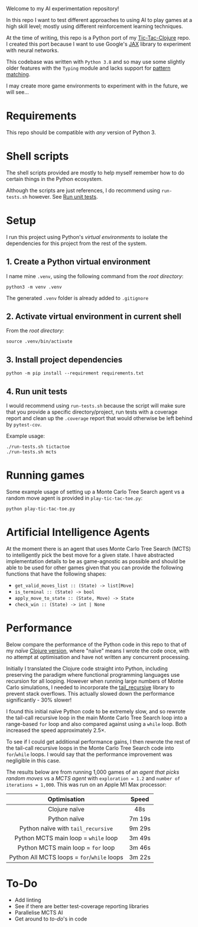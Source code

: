 Welcome to my AI experimentation repository!

In this repo I want to test different approaches to using AI to play games at a high skill level; mostly using different reinforcement learning techniques.

At the time of writing, this repo is a Python port of my [Tic-Tac-Clojure](https://github.com/Jamie-Rodriguez/tic-tac-clojure) repo. I created this port because I want to use Google's [JAX](https://github.com/google/jax) library to experiment with neural networks.

This codebase was written with `Python 3.8` and so may use some slightly older features with the `Typing` module and lacks support for [pattern matching](https://peps.python.org/pep-0634).

I may create more game environments to experiment with in the future, we will see...

Requirements
============
This repo should be compatible with *any* version of Python 3.

Shell scripts
=============
The shell scripts provided are mostly to help myself remember how to do certain things in the Python ecosystem.

Although the scripts are just references, I do recommend using `run-tests.sh` however. See [Run unit tests](#4-run-unit-tests).

Setup
============
I run this project using Python's *virtual environments* to isolate the dependencies for this project from the rest of the system.

## 1. Create a Python virtual environment
I name mine `.venv`, using the following command from the *root directory*:
```shell
python3 -m venv .venv
```
The generated `.venv` folder is already added to `.gitignore`

## 2. Activate virtual environment in current shell
From the *root directory*:
```shell
source .venv/bin/activate
```

## 3. Install project dependencies
```shell
python -m pip install --requirement requirements.txt
```

## 4. Run unit tests
I would recommend using `run-tests.sh` because the script will make sure that you provide a specific directory/project, run tests with a coverage report and clean up the `.coverage` report that would otherwise be left behind by `pytest-cov`.

Example usage:
```shell
./run-tests.sh tictactoe
./run-tests.sh mcts
```

Running games
=============
Some example usage of setting up a Monte Carlo Tree Search agent vs a random move agent is provided in `play-tic-tac-toe.py`:
```shell
python play-tic-tac-toe.py
```

Artificial Intelligence Agents
==============================
At the moment there is an agent that uses Monte Carlo Tree Search (MCTS) to intelligently pick the best move for a given state. I have abstracted implementation details to be as game-agnostic as possible and should be able to be used for other games given that you can provide the following functions that have the following shapes:
- `get_valid_moves_list :: (State) -> list[Move]`
- `is_terminal :: (State) -> bool`
- `apply_move_to_state :: (State, Move) -> State`
- `check_win :: (State) -> int | None`

Performance
===========
Below compare the performance of the Python code in this repo to that of my *naïve* [Clojure version](https://github.com/Jamie-Rodriguez/tic-tac-clojure), where "naïve" means I wrote the code once, with no attempt at optimisation and have not written any concurrent processing.

Initially I translated the Clojure code straight into Python, including preserving the paradigm where functional programming languages use recursion for all looping. However when running large numbers of Monte Carlo simulations, I needed to incorporate the [tail_recursive](https://pypi.org/project/tail-recursive) library to prevent stack overflows. This actually slowed down the performance significantly - 30% slower!

I found this initial naïve Python code to be extremely slow, and so rewrote the tail-call recursive loop in the main Monte Carlo Tree Search loop into a range-based `for` loop and also compared against using a `while` loop. Both increased the speed approximately 2.5×.

To see if I could get additional performance gains, I then rewrote the rest of the tail-call recursive loops in the Monte Carlo Tree Search code into `for`/`while` loops. I would say that the performance improvement was negligible in this case.

The results below are from running 1,000 games of an *agent that picks random moves* vs a *MCTS agent* with `exploration = 1.2` and `number of iterations = 1,000`. This was run on an Apple M1 Max processor:

|                 Optimisation                |  Speed |
|:-------------------------------------------:|:------:|
|                Clojure naïve                |    48s |
|                 Python naïve                | 7m 19s |
|      Python naïve with `tail_recursive`     | 9m 29s |
|     Python MCTS main loop = `while` loop    | 3m 49s |
|      Python MCTS main loop = `for` loop     | 3m 46s |
| Python All MCTS loops = `for`/`while` loops | 3m 22s |

To-Do
=====
- Add linting
- See if there are better test-coverage reporting libraries
- Parallelise MCTS AI
- Get around to *to-do*'s in code
